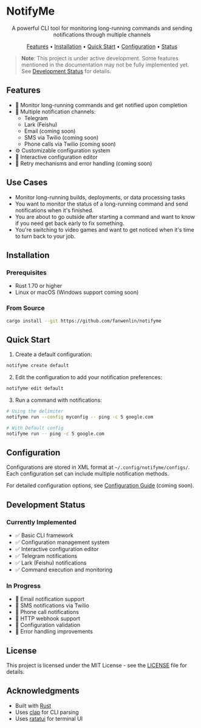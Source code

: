 # NotifyMe

<p align="center">
  A powerful CLI tool for monitoring long-running commands and sending notifications through multiple channels
</p>

<p align="center">
  <a href="#features">Features</a> •
  <a href="#installation">Installation</a> •
  <a href="#quick-start">Quick Start</a> •
  <a href="#configuration">Configuration</a> •
  <a href="#development-status">Status</a>
</p>

> **Note**: This project is under active development. Some features mentioned in the documentation may not be fully implemented yet. See [Development Status](#development-status) for details.

## Features

- 🚀 Monitor long-running commands and get notified upon completion
- 📱 Multiple notification channels:
  - Telegram
  - Lark (Feishu)
  - Email (coming soon)
  - SMS via Twilio (coming soon)
  - Phone calls via Twilio (coming soon)
- ⚙️ Customizable configuration system
- 🔧 Interactive configuration editor
- 🔄 Retry mechanisms and error handling (coming soon)

## Use Cases

- Monitor long-running builds, deployments, or data processing tasks
- You want to monitor the status of a long-running command and send notifications when it's finished.
- You are about to go outside after starting a command and want to know if you need get back early to fix something.
- You're switching to video games and want to get noticed when it's time to turn back to your job.

## Installation

### Prerequisites
- Rust 1.70 or higher
- Linux or macOS (Windows support coming soon)

### From Source

```bash
cargo install --git https://github.com/fanwenlin/notifyme
```

## Quick Start

1. Create a default configuration:
```bash
notifyme create default
```

2. Edit the configuration to add your notification preferences:
```bash
notifyme edit default
```

3. Run a command with notifications:
```bash
# Using the delimiter
notifyme run --config myconfig -- ping -c 5 google.com

# With Default config
notifyme run -- ping -c 5 google.com
```

## Configuration

Configurations are stored in XML format at `~/.config/notifyme/configs/`. Each configuration set can include multiple notification methods.

For detailed configuration options, see [Configuration Guide](docs/configuration.md) (coming soon).

## Development Status

### Currently Implemented
- ✅ Basic CLI framework
- ✅ Configuration management system
- ✅ Interactive configuration editor
- ✅ Telegram notifications
- ✅ Lark (Feishu) notifications
- ✅ Command execution and monitoring

### In Progress
- 🔄 Email notification support
- 🔄 SMS notifications via Twilio
- 🔄 Phone call notifications
- 🔄 HTTP webhook support
- 🔄 Configuration validation
- 🔄 Error handling improvements


## License

This project is licensed under the MIT License - see the [LICENSE](LICENSE) file for details.

## Acknowledgments

- Built with [Rust](https://www.rust-lang.org/)
- Uses [clap](https://github.com/clap-rs/clap) for CLI parsing
- Uses [ratatui](https://github.com/ratatui-org/ratatui) for terminal UI